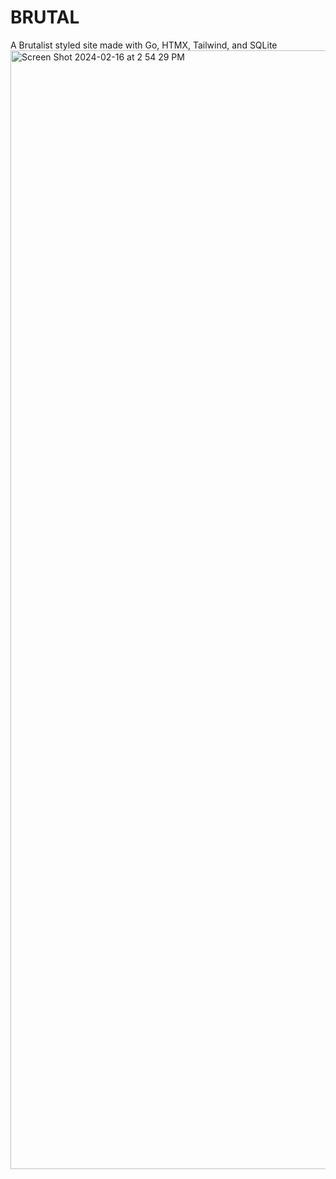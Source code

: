 # BRUTAL
 A Brutalist styled site made with Go, HTMX, Tailwind, and SQLite
<img width="1790" alt="Screen Shot 2024-02-16 at 2 54 29 PM" src="https://github.com/apodicticscott/BRUTAL/assets/102004001/7ce028fd-f6d6-4be4-8272-28d7b68d704d">
